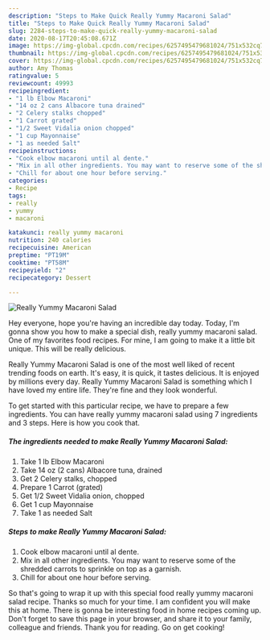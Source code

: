 ```yaml
---
description: "Steps to Make Quick Really Yummy Macaroni Salad"
title: "Steps to Make Quick Really Yummy Macaroni Salad"
slug: 2284-steps-to-make-quick-really-yummy-macaroni-salad
date: 2020-08-17T20:45:08.671Z
image: https://img-global.cpcdn.com/recipes/6257495479681024/751x532cq70/really-yummy-macaroni-salad-recipe-main-photo.jpg
thumbnail: https://img-global.cpcdn.com/recipes/6257495479681024/751x532cq70/really-yummy-macaroni-salad-recipe-main-photo.jpg
cover: https://img-global.cpcdn.com/recipes/6257495479681024/751x532cq70/really-yummy-macaroni-salad-recipe-main-photo.jpg
author: Amy Thomas
ratingvalue: 5
reviewcount: 49993
recipeingredient:
- "1 lb Elbow Macaroni"
- "14 oz 2 cans Albacore tuna drained"
- "2 Celery stalks chopped"
- "1 Carrot grated"
- "1/2 Sweet Vidalia onion chopped"
- "1 cup Mayonnaise"
- "1 as needed Salt"
recipeinstructions:
- "Cook elbow macaroni until al dente."
- "Mix in all other ingredients. You may want to reserve some of the shredded carrots to sprinkle on top as a garnish."
- "Chill for about one hour before serving."
categories:
- Recipe
tags:
- really
- yummy
- macaroni

katakunci: really yummy macaroni 
nutrition: 240 calories
recipecuisine: American
preptime: "PT19M"
cooktime: "PT58M"
recipeyield: "2"
recipecategory: Dessert

---
```



![Really Yummy Macaroni Salad](https://img-global.cpcdn.com/recipes/6257495479681024/751x532cq70/really-yummy-macaroni-salad-recipe-main-photo.jpg)

Hey everyone, hope you're having an incredible day today. Today, I'm gonna show you how to make a special dish, really yummy macaroni salad. One of my favorites food recipes. For mine, I am going to make it a little bit unique. This will be really delicious.



Really Yummy Macaroni Salad is one of the most well liked of recent trending foods on earth. It's easy, it is quick, it tastes delicious. It is enjoyed by millions every day. Really Yummy Macaroni Salad is something which I have loved my entire life. They're fine and they look wonderful.


To get started with this particular recipe, we have to prepare a few ingredients. You can have really yummy macaroni salad using 7 ingredients and 3 steps. Here is how you cook that.

<!--inarticleads1-->

##### The ingredients needed to make Really Yummy Macaroni Salad:

1. Take 1 lb Elbow Macaroni
1. Take 14 oz (2 cans) Albacore tuna, drained
1. Get 2 Celery stalks, chopped
1. Prepare 1 Carrot (grated)
1. Get 1/2 Sweet Vidalia onion, chopped
1. Get 1 cup Mayonnaise
1. Take 1 as needed Salt




<!--inarticleads2-->

##### Steps to make Really Yummy Macaroni Salad:

1. Cook elbow macaroni until al dente.
1. Mix in all other ingredients. You may want to reserve some of the shredded carrots to sprinkle on top as a garnish.
1. Chill for about one hour before serving.




So that's going to wrap it up with this special food really yummy macaroni salad recipe. Thanks so much for your time. I am confident you will make this at home. There is gonna be interesting food in home recipes coming up. Don't forget to save this page in your browser, and share it to your family, colleague and friends. Thank you for reading. Go on get cooking!
